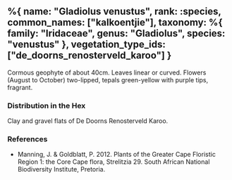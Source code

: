 %{
    name: "Gladiolus venustus",
    rank: :species,
    common_names: ["kalkoentjie"],
    taxonomy: %{
        family: "Iridaceae",
        genus: "Gladiolus",
        species: "venustus"
    },
    vegetation_type_ids: ["de_doorns_renosterveld_karoo"]
}
---
Cormous geophyte of about 40cm. Leaves linear or curved. Flowers (August to October) two-lipped, tepals green-yellow
with purple tips, fragrant.

<!-- read more -->

### Distribution in the Hex

Clay and gravel flats of De Doorns Renosterveld Karoo.

### References

* Manning, J. & Goldblatt, P. 2012. Plants of the Greater Cape Floristic Region 1: the Core Cape flora, Strelitzia 29. South African National Biodiversity Institute, Pretoria.